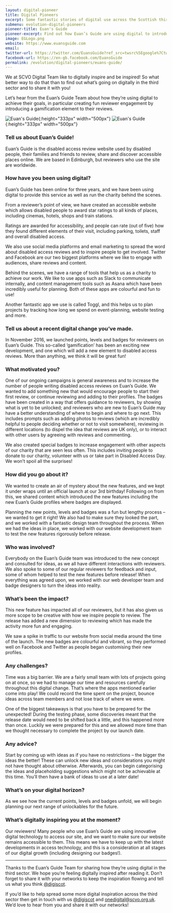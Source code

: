 ```yaml
---
layout: digital-pioneer
title: Digital Pioneers
excerpt: Some fantastic stories of digital use across the Scottish third sector. Read on to be inspired.
submenu: evolution-digital-pioneers
pioneer-title: Euan's Guide
pioneer-excerpt: Find out how Euan’s Guide are using digital to introduce a fun gamification element to their online reviews.
image: EGLogo.png
website: https://www.euansguide.com
email:
twitter-url: https://twitter.com/EuansGuide?ref_src=twsrc%5Egoogle%7Ctwcamp%5Eserp%7Ctwgr%5Eauthor
facebook-url: https://en-gb.facebook.com/EuansGuide
permalink: /evolution/digital-pioneers/euans-guide/
---
```


We at SCVO Digital Team like to digitally inspire and be inspired! So what better way to do that than
to find out what’s going on digitally in the third sector and to share it with you!

Let’s hear from the Euan’s Guide Team about how they’re using digital to achieve their goals, in
particular creating fun reviewer engagement by introducing a gamification element to their reviews.

![Euan's Guide](digiscot.github.io/images/digital-pioneers/EuansGuideImageBadgelaunch.jpg){:height="333px" width="500px"} ![Euan's Guide](digiscot.github.io/images/digital-pioneers/EuansGuideScreenshots.png){:height="333px" width="500px"}

### Tell us about Euan’s Guide!

Euan’s Guide is the disabled access review website used by disabled people, their families and
friends to review, share and discover accessible places online. We are based in Edinburgh, but
reviewers who use the site are worldwide.

### How have you been using digital?

Euan’s Guide has been online for three years, and we have been using digital to provide this service
as well as run the charity behind the scenes.

From a reviewer’s point of view, we have created an accessible website which allows disabled
people to award star ratings to all kinds of places, including cinemas, hotels, shops and train stations.

Ratings are awarded for accessibility, and people can rate (out of five) how they found different
elements of their visit, including parking, toilets, staff and overall disabled access.

We also use social media platforms and email marketing to spread the word about disabled access
reviews and to inspire people to get involved. Twitter and Facebook are our two biggest platforms
where we like to engage with audiences, share reviews and content.

Behind the scenes, we have a range of tools that help us as a charity to achieve our work. We like to
use apps such as Slack to communicate internally, and content management tools such as Asana
which have been incredibly useful for planning. Both of these apps are colourful and fun to use!

Another fantastic app we use is called Toggl, and this helps us to plan projects by tracking how long
we spend on event-planning, website testing and more.

### Tell us about a recent digital change you’ve made.

In November 2016, we launched points, levels and badges for reviewers on Euan’s Guide. This so-called
‘gamification’ has been an exciting new development, and one which will add a new element
to disabled access reviews. More than anything, we think it will be great fun!

### What motivated you?

One of our ongoing campaigns is general awareness and to increase the number of people writing
disabled access reviews on Euan’s Guide. We wanted to add something new that would encourage
people to start their first review, or continue reviewing and adding to their profiles. The badges have
been created in a way that offers guidance to reviewers, by showing what is yet to be unlocked; and
reviewers who are new to Euan’s Guide may have a better understanding of where to begin and
where to go next. This includes prompts such as adding photos to reviews (which are incredibly
helpful to people deciding whether or not to visit somewhere), reviewing in different locations (to
dispel the idea that reviews are UK only), or to interact with other users by agreeing with reviews
and commenting.

We also created special badges to increase engagement with other aspects of our charity that are
seen less often. This includes inviting people to donate to our charity, volunteer with us or take part
in Disabled Access Day. We won’t spoil all the surprises!

### How did you go about it?

We wanted to create an air of mystery about the new features, and we kept it under wraps until an
official launch at our 3rd birthday! Following on from this, we shared content which introduced the
new features including the new Euan’s Guide profiles where badges are displayed.

Planning the new points, levels and badges was a fun but lengthy process – we wanted to get it
right! We also had to make sure they looked the part, and we worked with a fantastic design team
throughout the process. When we had the ideas in place, we worked with our website development
team to test the new features rigorously before release.

### Who was involved?

Everybody on the Euan’s Guide team was introduced to the new concept and consulted for ideas, as
we all have different interactions with reviewers. We also spoke to some of our regular reviewers for
feedback and input, some of whom helped to test the new features before release! When
everything was agreed upon, we worked with our web developer team and badge designers to turn
the ideas into reality.

### What’s been the impact?

This new feature has impacted all of our reviewers, but it has also given us more scope to be creative
with how we inspire people to review. The release has added a new dimension to reviewing which
has made the activity more fun and engaging.

We saw a spike in traffic to our website from social media around the time of the launch. The new
badges are colourful and vibrant, so they performed well on Facebook and Twitter as people began
customising their new profiles.

### Any challenges?

Time was a big barrier. We are a fairly small team with lots of projects going on at once, so we had to
manage our time and resources carefully throughout this digital change. That’s where the apps
mentioned earlier come into play! We could record the time spent on the project, bounce ideas
across team members and not lose track of where we were.

One of the biggest takeaways is that you have to be prepared for the unexpected! During the testing
phase, some discoveries meant that the release date would need to be shifted back a little, and this
happened more than once. Luckily we were prepared for this and we allowed more time than we
thought necessary to complete the project by our launch date.

### Any advice?

Start by coming up with ideas as if you have no restrictions – the bigger the ideas the better! These
can unlock new ideas and considerations you might not have thought about otherwise. Afterwards,
you can begin categorising the ideas and placeholding suggestions which might not be achievable at
this time. You’ll then have a bank of ideas to use at a later date!

### What’s on your digital horizon?

As we see how the current points, levels and badges unfold, we will begin planning our next range of
unlockables for the future.

### What’s digitally inspiring you at the moment?

Our reviewers! Many people who use Euan’s Guide are using innovative digital technology to access
our site, and we want to make sure our website remains accessible to them. This means we have to
keep up with the latest developments in access technology, and this is a consideration at all stages
of our digital growth (including designing our badges!).

-----

Thanks to the Euan’s Guide Team for sharing how they’re using digital in the third sector. We hope you’re feeling digitally inspired after reading it. Don’t forget to share it with your networks to keep the inspiration flowing and tell us what you think <a href="https://twitter.com/digiscot?ref_src=twsrc%5Egoogle%7Ctwcamp%5Eserp%7Ctwgr%5Eauthor" target="_blank">@digiscot</a>.

If you’d like to help spread some more digital inspiration across the third sector then get in touch with us <a href="https://twitter.com/digiscot?ref_src=twsrc%5Egoogle%7Ctwcamp%5Eserp%7Ctwgr%5Eauthor" target="_blank">@digiscot</a> and <a href="mailto:onedigital@scvo.org.uk">onedigital@scvo.org.uk</a>.  We’d love to hear from you and share it with our networks!

